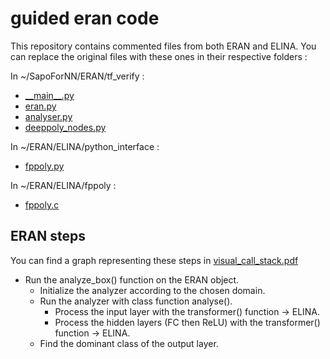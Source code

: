 # guided eran code

This repository contains commented files from both ERAN and ELINA.
You can replace the original files with these ones in their respective folders :

In ~/SapoForNN/ERAN/tf_verify :
* [\_\_main\_\_.py](__main__.py)
* [eran.py](eran.py)
* [analyser.py](analyzer.py)
* [deeppoly_nodes.py](deeppoly_nodes.py)

In ~/ERAN/ELINA/python_interface :
* [fppoly.py](fppoly.py)

In ~/ERAN/ELINA/fppoly :
* [fppoly.c](fppoly.c)

## ERAN steps
You can find a graph representing these steps in [visual_call_stack.pdf](visual_call_stack.pdf)
* Run the analyze_box() function on the ERAN object.
    * Initialize the analyzer according to the chosen domain.
    * Run the analyzer with class function analyse().
        * Process the input layer with the transformer() function -> ELINA.
        * Process the hidden layers (FC then ReLU) with the transformer() function -> ELINA.
    * Find the dominant class of the output layer.